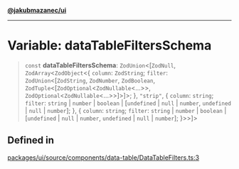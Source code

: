 [**@jakubmazanec/ui**](../README.md)

---

# Variable: dataTableFiltersSchema

> `const` **dataTableFiltersSchema**: `ZodUnion`\<[`ZodNull`, `ZodArray`\<`ZodObject`\<\{ `column`:
> `ZodString`; `filter`: `ZodUnion`\<[`ZodString`, `ZodNumber`, `ZodBoolean`,
> `ZodTuple`\<[`ZodOptional`\<`ZodNullable`\<...\>\>, `ZodOptional`\<`ZodNullable`\<...\>\>]\>]\>;
> \}, `"strip"`, \{ `column`: `string`; `filter`: `string` \| `number` \| `boolean` \| [`undefined`
> \| `null` \| `number`, `undefined` \| `null` \| `number`]; \}, \{ `column`: `string`; `filter`:
> `string` \| `number` \| `boolean` \| [`undefined` \| `null` \| `number`, `undefined` \| `null` \|
> `number`]; \}\>\>]\>

## Defined in

[packages/ui/source/components/data-table/DataTableFilters.ts:3](https://github.com/jakubmazanec/tools/blob/077fa4993ebe623b1c463499cc41912353ae6eb1/packages/ui/source/components/data-table/DataTableFilters.ts#L3)
